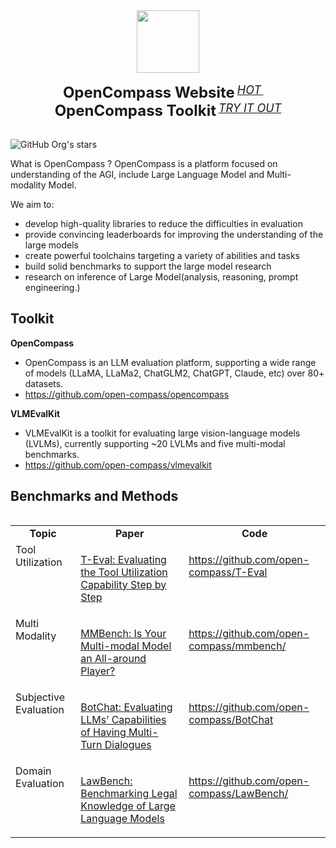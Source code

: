 <div align="center">
  <img src="https://raw.githubusercontent.com/open-compass/opencompass/main/docs/en/_static/image/logo.svg" height="100"/>
  <div>&nbsp;</div>
  <div align="center">
    <b><font size="5">OpenCompass Website</font></b>
    <sup>
      <a href="https://opencompass.org.cn/">
        <i><font size="4">HOT</font></i>
      </a>
    </sup>
    &nbsp;&nbsp;&nbsp;&nbsp;
    <b><font size="5">OpenCompass Toolkit</font></b>
    <sup>
      <a href="https://github.com/open-compass/OpenCompass/">
        <i><font size="4">TRY IT OUT</font></i>
      </a>
    </sup>
</div>
<div>&nbsp;</div>
</div>

![GitHub Org's stars](https://img.shields.io/github/stars/open-compass?style=social)

What is OpenCompass ?
OpenCompass is a platform focused on understanding of the AGI, include Large Language Model and Multi-modality Model. 

We aim to:

- develop high-quality libraries to reduce the difficulties in evaluation
- provide convincing leaderboards for improving the understanding of the large models
- create powerful toolchains targeting a variety of abilities and tasks
- build solid benchmarks to support the large model research
- research on inference of Large Model(analysis, reasoning, prompt engineering.)

## Toolkit

**OpenCompass**
- OpenCompass is an LLM evaluation platform, supporting a wide range of models (LLaMA, LLaMa2, ChatGLM2, ChatGPT, Claude, etc) over 80+ datasets.
- https://github.com/open-compass/opencompass

**VLMEvalKit**
- VLMEvalKit is a toolkit for evaluating large vision-language models (LVLMs), currently supporting ~20 LVLMs and five multi-modal benchmarks.
- https://github.com/open-compass/vlmevalkit

## Benchmarks and Methods


<table align="left">
  <tbody>
    <tr align="center" valign="bottom">
      <td>
        <b>Topic</b>
      </td> 
      <td>
        <b>Paper</b>
      </td> 
      <td>
        <b>Code</b>
      </td>
    </tr><tr valign="top">
      <td>Tool Utilization</td>
      <td>

[T-Eval: Evaluating the Tool Utilization Capability Step by Step](https://arxiv.org/abs/2312.14033)

</td>
<td>
  
https://github.com/open-compass/T-Eval

</td>
</tr>
    <tr valign="top">
       <td>Multi Modality</td>
      <td>

[MMBench: Is Your Multi-modal Model an All-around Player?](https://arxiv.org/abs/2307.06281)

</td>
<td>
  
https://github.com/open-compass/mmbench/

</td>
</tr><tr valign="top">
  <td>Subjective Evaluation</td>
      <td>

[BotChat: Evaluating LLMs’ Capabilities of Having Multi-Turn Dialogues](https://arxiv.org/abs/2310.13650)

</td>
<td>
  
https://github.com/open-compass/BotChat

</td>
</tr>
</tr><tr valign="top">
  <td>Domain Evaluation</td>
      <td>

[LawBench: Benchmarking Legal Knowledge of Large Language Models](https://arxiv.org/abs/2309.16289)

</td>
<td>
  
https://github.com/open-compass/LawBench/

</td>
</tr>
  </tbody>
</table>

